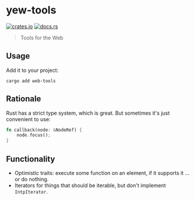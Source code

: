# yew-tools

[![crates.io](https://img.shields.io/crates/v/yew-tools.svg)](https://crates.io/crates/web-tools)
[![docs.rs](https://docs.rs/yew-tools/badge.svg)](https://docs.rs/web-tools)

> Tools for the Web

## Usage

Add it to your project:

```shell
cargo add web-tools
```

## Rationale

Rust has a strict type system, which is great. But sometimes it's just convenient to use:

```rust
fn callback(node: &NodeRef) {
    node.focus();
}
```

## Functionality

* Optimistic traits: execute some function on an element, if it supports it … or do nothing.
* Iterators for things that should be iterable, but don't implement `IntpIterator`.